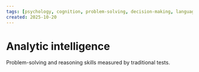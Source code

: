 ```yaml
---
tags: [psychology, cognition, problem-solving, decision-making, language, intelligence, testing, heuristics, bias]
created: 2025-10-20
---
```

# Analytic intelligence

Problem-solving and reasoning skills measured by traditional tests.
